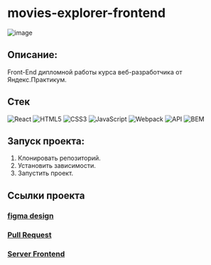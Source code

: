 # movies-explorer-frontend
![image](https://github.com/MsiAmeg/mesto/assets/99011044/558a51d5-65ec-488a-86c4-8480edaf07ab)
## Описание:
Front-End дипломной работы курса веб-разработчика от Яндекс.Практикум.
## Стек
![React](https://img.shields.io/badge/-React-61daf8?logo=react&logoColor=black)
![HTML5](https://img.shields.io/badge/-HTML5-e34f26?logo=html5&logoColor=white)
![CSS3](https://img.shields.io/badge/-CSS3-1572b6?logo=css3&logoColor=white)
![JavaScript](https://img.shields.io/badge/-JavaScript-f7df1e?logo=javaScript&logoColor=black)
![Webpack](https://img.shields.io/badge/-Webpack-99d6f8?logo=webpack&logoColor=black)
![API](https://img.shields.io/badge/-api-black)
![BEM](https://img.shields.io/badge/-BEM-black)

## Запуск проекта:
1. Клонировать репозиторий.
2. Установить зависимости.
3. Запустить проект.

## Ссылки проекта
### [figma design](https://drive.google.com/file/d/1Hd0zmGA_4S4gycNjlnsTjy-o9gjwFURX/view?usp=sharing)
### [Pull Request](https://github.com/MsiAmeg/movies-explorer-frontend/pull/2)
### [Server Frontend](https://rekunir.diplom.nomoredomains.rocks/)
